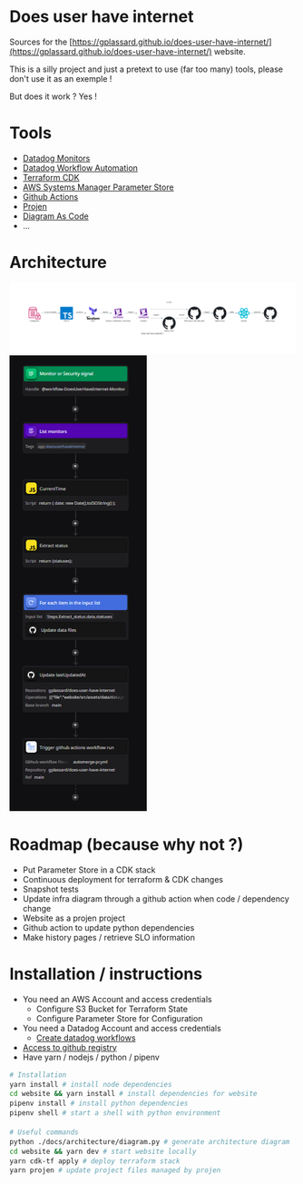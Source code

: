 # Does user have internet

Sources for the [https://gplassard.github.io/does-user-have-internet/](https://gplassard.github.io/does-user-have-internet/) website.

This is a silly project and just a pretext to use (far too many) tools, please don't use it as an exemple !

But does it work ? Yes !

# Tools

* [Datadog Monitors](https://docs.datadoghq.com/getting_started/monitors/)
* [Datadog Workflow Automation](https://docs.datadoghq.com/service_management/workflows/)
* [Terraform CDK](https://github.com/hashicorp/terraform-cdk)
* [AWS Systems Manager Parameter Store](https://docs.aws.amazon.com/systems-manager/latest/userguide/systems-manager-parameter-store.html)
* [Github Actions](https://github.com/features/actions)
* [Projen](https://projen.io/)
* [Diagram As Code](https://diagrams.mingrammer.com/)
* ...

# Architecture

![architecture](./docs/architecture/architecture.png)
![workflow](./docs/architecture/workflow.png)

# Roadmap (because why not ?)

* Put Parameter Store in a CDK stack
* Continuous deployment for terraform & CDK changes
* Snapshot tests
* Update infra diagram through a github action when code / dependency change
* Website as a projen project
* Github action to update python dependencies
* Make history pages / retrieve SLO information

# Installation / instructions

* You need an AWS Account and access credentials
  * Configure S3 Bucket for Terraform State
  * Configure Parameter Store for Configuration
* You need a Datadog Account and access credentials
  * [Create datadog workflows](docs/architecture/workflow.json)
* [Access to github registry](https://docs.github.com/en/packages/working-with-a-github-packages-registry/working-with-the-npm-registry)
* Have yarn / nodejs / python / pipenv

```bash
# Installation
yarn install # install node dependencies
cd website && yarn install # install dependencies for website 
pipenv install # install python dependencies
pipenv shell # start a shell with python environment

# Useful commands
python ./docs/architecture/diagram.py # generate architecture diagram
cd website && yarn dev # start website locally
yarn cdk-tf apply # deploy terraform stack
yarn projen # update project files managed by projen
```
